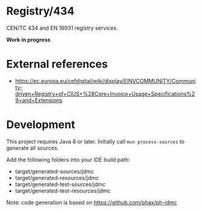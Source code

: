 # Registry/434

CEN/TC 434 and EN 16931 registry services.

**Work in progress**

# External references

* https://ec.europa.eu/cefdigital/wiki/display/EINVCOMMUNITY/Community-driven+Registry+of+CIUS+%28Core+Invoice+Usage+Specifications%29+and+Extensions

# Development

This project requires Java 8 or later.
Initially call `mvn process-sources` to generate all sources.

Add the following folders into your IDE build path:
* target/generated-sources/jdmc
* target/generated-resources/jdmc
* target/generated-test-sources/jdmc
* target/generated-test-resources/jdmc

Note: code generation is based on https://github.com/phax/ph-jdmc
